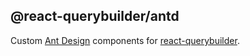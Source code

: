 ## @react-querybuilder/antd

Custom [Ant Design](https://ant.design/) components for [react-querybuilder](https://npmjs.com/package/react-querybuilder).
